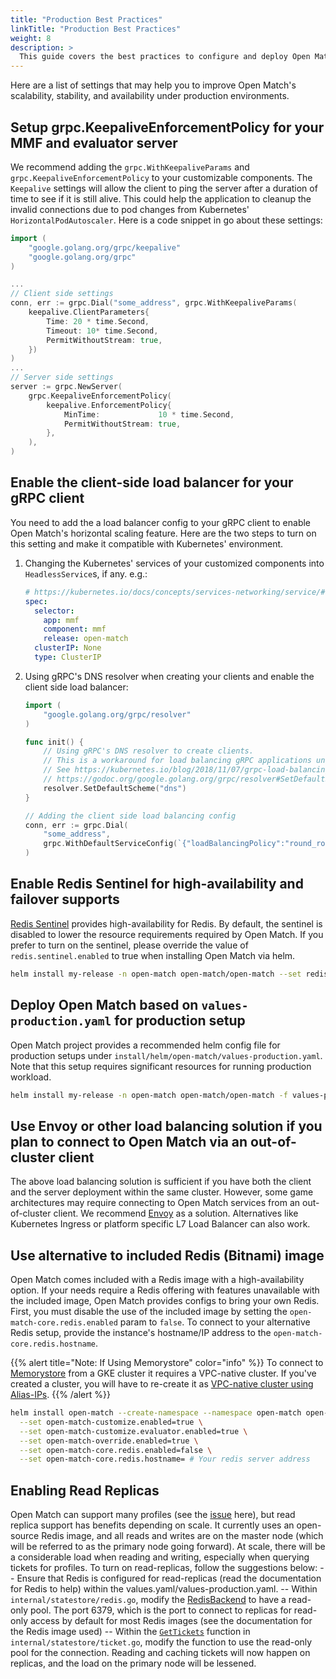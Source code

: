 ```yaml
---
title: "Production Best Practices"
linkTitle: "Production Best Practices"
weight: 8
description: >
  This guide covers the best practices to configure and deploy Open Match for production setups.
---
```


Here are a list of settings that may help you to improve Open Match's scalability, stability, and availability under production environments.

## Setup grpc.KeepaliveEnforcementPolicy for your MMF and evaluator server

We recommend adding the `grpc.WithKeepaliveParams` and `grpc.KeepaliveEnforcementPolicy` to your customizable components. The `Keepalive` settings will allow the client to ping the server after a duration of time to see if it is still alive. This could help the application to cleanup the invalid connections due to pod changes from Kubernetes' `HorizontalPodAutoscaler`. Here is a code snippet in go about these settings:

```go
import (
    "google.golang.org/grpc/keepalive"
    "google.golang.org/grpc"
)

...
// Client side settings
conn, err := grpc.Dial("some_address", grpc.WithKeepaliveParams(
    keepalive.ClientParameters{
        Time: 20 * time.Second,
        Timeout: 10* time.Second,
        PermitWithoutStream: true,
    })
)
...
// Server side settings
server := grpc.NewServer(
    grpc.KeepaliveEnforcementPolicy(
        keepalive.EnforcementPolicy{
            MinTime:             10 * time.Second,
            PermitWithoutStream: true,
        },
    ),
)
```

## Enable the client-side load balancer for your gRPC client
You need to add the a load balancer config to your gRPC client to enable Open Match's horizontal scaling feature. Here are the two steps to turn on this setting and make it compatible with Kubernetes' environment.

1. Changing the Kubernetes' services of your customized components into `HeadlessService`s, if any. e.g.:

    ```yaml
    # https://kubernetes.io/docs/concepts/services-networking/service/#headless-services
    spec:
      selector:
        app: mmf
        component: mmf
        release: open-match
      clusterIP: None
      type: ClusterIP
    ```

2. Using gRPC's DNS resolver when creating your clients and enable the client side load balancer:

    ```go
    import (
	    "google.golang.org/grpc/resolver"
    )

    func init() {
        // Using gRPC's DNS resolver to create clients.
        // This is a workaround for load balancing gRPC applications under k8s environments.
        // See https://kubernetes.io/blog/2018/11/07/grpc-load-balancing-on-kubernetes-without-tears/ for more details.
        // https://godoc.org/google.golang.org/grpc/resolver#SetDefaultScheme
        resolver.SetDefaultScheme("dns")
    }

    // Adding the client side load balancing config
    conn, err := grpc.Dial(
        "some_address",
        grpc.WithDefaultServiceConfig(`{"loadBalancingPolicy":"round_robin"}`),
    )
    ```

## Enable Redis Sentinel for high-availability and failover supports
[Redis Sentinel](https://redis.io/docs/manual/sentinel/) provides high-availability for Redis. By default, the sentinel is disabled to lower the resource requirements required by Open Match. If you prefer to turn on the sentinel, please override the value of `redis.sentinel.enabled` to true when installing Open Match via helm.

```bash
helm install my-release -n open-match open-match/open-match --set redis.sentinel.enabled=true
```

## Deploy Open Match based on `values-production.yaml` for production setup
Open Match project provides a recommended helm config file for production setups under `install/helm/open-match/values-production.yaml`. Note that this setup requires significant resources for running production workload.
```bash
helm install my-release -n open-match open-match/open-match -f values-production.yaml
```

## Use Envoy or other load balancing solution if you plan to connect to Open Match via an out-of-cluster client
The above load balancing solution is sufficient if you have both the client and the server deployment within the same cluster. However, some game architectures may require connecting to Open Match services from an out-of-cluster client. We recommend [Envoy](https://www.envoyproxy.io/) as a solution. Alternatives like Kubernetes Ingress or platform specific L7 Load Balancer can also work. 

## Use alternative to included Redis (Bitnami) image
Open Match comes included with a Redis image with a high-availability option. If your needs require a Redis offering with features unavailable with the included image, Open Match provides configs to bring your own Redis. First, you must disable the use of the included image by setting the `open-match-core.redis.enabled` param to `false`. To connect to your alternative Redis setup, provide the instance's hostname/IP address to the `open-match-core.redis.hostname`.

{{% alert title="Note: If Using Memorystore" color="info" %}}
To connect to [Memorystore](https://cloud.google.com/memorystore) from a GKE cluster it requires a VPC-native cluster. If you've created a cluster, you will have to re-create it as [VPC-native cluster using Alias-IPs](https://cloud.google.com/kubernetes-engine/docs/how-to/alias-ips). 
{{% /alert %}}

```bash
helm install open-match --create-namespace --namespace open-match open-match/open-match \
  --set open-match-customize.enabled=true \
  --set open-match-customize.evaluator.enabled=true \
  --set open-match-override.enabled=true \
  --set open-match-core.redis.enabled=false \
  --set open-match-core.redis.hostname= # Your redis server address
```

## Enabling Read Replicas 
Open Match can support many profiles (see the [issue](https://github.com/googleforgames/open-match/issues/1125) here), but read replica support has benefits depending on scale. It currently uses an open-source Redis image, and all reads and writes are on the master node (which will be referred to as the primary node going forward). At scale, there will be a considerable load when reading and writing, especially when querying tickets for profiles. To turn on read-replicas, follow the suggestions below: 
 -- Ensure that Redis is configured for read-replicas (read the documentation for Redis to help) within the values.yaml/values-production.yaml.
 -- Within `internal/statestore/redis.go`, modify the [RedisBackend](https://github.com/googleforgames/open-match/blob/120a114647fdae3423fa492fd4c01bdd9f6498b3/internal/statestore/redis.go#L58) to have a read-only pool. The port 6379, which is the port to connect to replicas for read-only access by default for most Redis images (see the documentation for the Redis image used) 
 -- Within the [`GetTickets`](https://github.com/googleforgames/open-match/blob/120a114647fdae3423fa492fd4c01bdd9f6498b3/internal/statestore/ticket.go#L60) function in `internal/statestore/ticket.go`, modify the function to use the read-only pool for the connection.
Reading and caching tickets will now happen on replicas, and the load on the primary node will be lessened.  